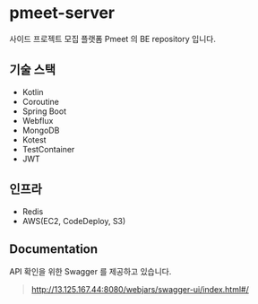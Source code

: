 # pmeet-server

사이드 프로젝트 모집 플랫폼 Pmeet 의 BE repository 입니다.

## 기술 스택

- Kotlin
- Coroutine
- Spring Boot
- Webflux
- MongoDB
- Kotest
- TestContainer
- JWT

## 인프라

- Redis
- AWS(EC2, CodeDeploy, S3)

## Documentation

API 확인을 위한 Swagger 를 제공하고 있습니다.

> http://13.125.167.44:8080/webjars/swagger-ui/index.html#/